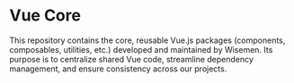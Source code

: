# Vue Core

This repository contains the core, reusable Vue.js packages (components, composables, utilities, etc.) developed and maintained by Wisemen. Its purpose is to centralize shared Vue code, streamline dependency management, and ensure consistency across our projects.